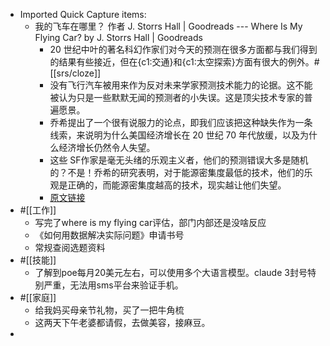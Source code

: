 - Imported Quick Capture items:
    - 我的飞车在哪里？ 作者 J. Storrs Hall | Goodreads --- Where Is My Flying Car? by J. Storrs Hall | Goodreads
        - 20 世纪中叶的著名科幻作家们对今天的预测在很多方面都与我们得到的结果有些接近，但在{c1:交通}和{c1:太空探索}方面有很大的例外。#[[srs/cloze]]  
        - 没有飞行汽车被用来作为反对未来学家预测技术能力的论据。这不能被认为只是一些默默无闻的预测者的小失误。这是顶尖技术专家的普遍愿景。  
        - 乔希提出了一个很有说服力的论点，即我们应该把这种缺失作为一条线索，来说明为什么美国经济增长在 20 世纪 70 年代放缓，以及为什么经济增长仍然令人失望。  
        - 这些 SF作家是毫无头绪的乐观主义者，他们的预测错误大多是随机的？不是！乔希的研究表明，对于能源密集度最低的技术，他们的乐观是正确的，而能源密集度越高的技术，现实越让他们失望。
        - [原文链接](https://www.goodreads.com/book/show/59335616-where-is-my-flying-car)
- #[[工作]]
    - 写完了where is my flying car评估，部门内部还是没啥反应
    - 《如何用数据解决实际问题》申请书号
    - 常规查阅选题资料
- #[[技能]]
    - 了解到poe每月20美元左右，可以使用多个大语言模型。claude 3封号特别严重，无法用sms平台来验证手机。
- #[[家庭]]
    - 给我妈买母亲节礼物，买了一把牛角梳
    - 这两天下午老婆都请假，去做美容，接麻豆。
- 
